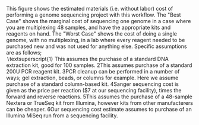 This figure shows the estimated materials (i.e. without labor) cost of performing a genome sequencing project with this workflow.  The "Best Case" shows the marginal cost of sequencing one genome in a case where you are multiplexing 48 samples, and have the appropriate kits and reagents on hand.   The "Worst Case" shows the cost of doing a single genome, with no multiplexing, in a lab where every reagent needed to be purchased new and was not used for anything else.  Specific assumptions are as follows;  
∖textsuperscript{1} This assumes the purchase of a standard DNA extraction kit, good for 100 samples. 2This assumes purchase of a standard 200U PCR reagent kit.  3PCR cleanup can be performed in a number of ways; gel extraction, beads, or columns for example.  Here we assume purchase of a standard column-based kit.  4Sanger sequencing cost is given as the price per reaction ($7 at our sequencing facility), times the forward and reverse reactions.  5This assumes the purchase of a 48-sample Nextera or TrueSeq kit from Illumina, however kits from other manufacterers can be cheaper.  6Our sequencing cost estimate assumes to purchase of an Illumina MiSeq run from a sequencing facility.